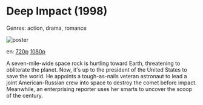 # Deep Impact (1998)

Genres: action, drama, romance

![poster](http://image.tmdb.org/t/p/w500/nbF4Tuj4OY8btrjoOHtk64hkKbJ.jpg)

en:
  [720p](magnet:?xt=urn:btih:54143CEA61813AA2BDC389F70841F7DB144951A5&tr=udp://glotorrents.pw:6969/announce&tr=udp://tracker.opentrackr.org:1337/announce&tr=udp://torrent.gresille.org:80/announce&tr=udp://tracker.openbittorrent.com:80&tr=udp://tracker.coppersurfer.tk:6969&tr=udp://tracker.leechers-paradise.org:6969&tr=udp://p4p.arenabg.ch:1337&tr=udp://tracker.internetwarriors.net:1337)
  [1080p](magnet:?xt=urn:btih:D5BFBA611320AD115E9DC3F9B245F88FC1176BA1&tr=udp://glotorrents.pw:6969/announce&tr=udp://tracker.opentrackr.org:1337/announce&tr=udp://torrent.gresille.org:80/announce&tr=udp://tracker.openbittorrent.com:80&tr=udp://tracker.coppersurfer.tk:6969&tr=udp://tracker.leechers-paradise.org:6969&tr=udp://p4p.arenabg.ch:1337&tr=udp://tracker.internetwarriors.net:1337)
  


A seven-mile-wide space rock is hurtling toward Earth, threatening to obliterate the planet. Now, it's up to the president of the United States to save the world. He appoints a tough-as-nails veteran astronaut to lead a joint American-Russian crew into space to destroy the comet before impact. Meanwhile, an enterprising reporter uses her smarts to uncover the scoop of the century.